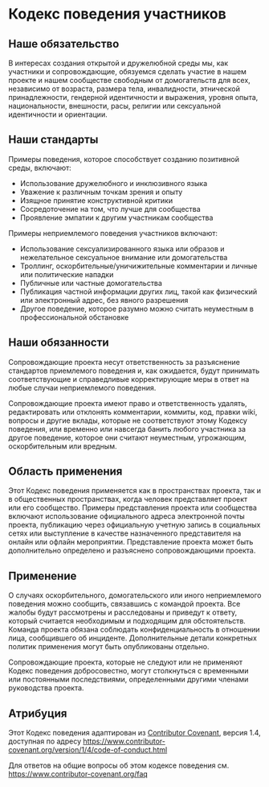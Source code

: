# Кодекс поведения участников

## Наше обязательство

В интересах создания открытой и дружелюбной среды мы, как участники и сопровождающие, обязуемся сделать участие в нашем проекте и нашем сообществе свободным от домогательств для всех, независимо от возраста, размера тела, инвалидности, этнической принадлежности, гендерной идентичности и выражения, уровня опыта, национальности, внешности, расы, религии или сексуальной идентичности и ориентации.

## Наши стандарты

Примеры поведения, которое способствует созданию позитивной среды, включают:

* Использование дружелюбного и инклюзивного языка
* Уважение к различным точкам зрения и опыту
* Изящное принятие конструктивной критики
* Сосредоточение на том, что лучше для сообщества
* Проявление эмпатии к другим участникам сообщества

Примеры неприемлемого поведения участников включают:

* Использование сексуализированного языка или образов и нежелательное сексуальное внимание или домогательства
* Троллинг, оскорбительные/уничижительные комментарии и личные или политические нападки
* Публичные или частные домогательства
* Публикация частной информации других лиц, такой как физический или электронный адрес, без явного разрешения
* Другое поведение, которое разумно можно считать неуместным в профессиональной обстановке

## Наши обязанности

Сопровождающие проекта несут ответственность за разъяснение стандартов приемлемого поведения и, как ожидается, будут принимать соответствующие и справедливые корректирующие меры в ответ на любые случаи неприемлемого поведения.

Сопровождающие проекта имеют право и ответственность удалять, редактировать или отклонять комментарии, коммиты, код, правки wiki, вопросы и другие вклады, которые не соответствуют этому Кодексу поведения, или временно или навсегда банить любого участника за другое поведение, которое они считают неуместным, угрожающим, оскорбительным или вредным.

## Область применения

Этот Кодекс поведения применяется как в пространствах проекта, так и в общественных пространствах, когда человек представляет проект или его сообщество. Примеры представления проекта или сообщества включают использование официального адреса электронной почты проекта, публикацию через официальную учетную запись в социальных сетях или выступление в качестве назначенного представителя на онлайн или офлайн мероприятии. Представление проекта может быть дополнительно определено и разъяснено сопровождающими проекта.

## Применение

О случаях оскорбительного, домогательского или иного неприемлемого поведения можно сообщить, связавшись с командой проекта. Все жалобы будут рассмотрены и расследованы и приведут к ответу, который считается необходимым и подходящим для обстоятельств. Команда проекта обязана соблюдать конфиденциальность в отношении лица, сообщившего об инциденте. Дополнительные детали конкретных политик применения могут быть опубликованы отдельно.

Сопровождающие проекта, которые не следуют или не применяют Кодекс поведения добросовестно, могут столкнуться с временными или постоянными последствиями, определенными другими членами руководства проекта.

## Атрибуция

Этот Кодекс поведения адаптирован из [Contributor Covenant][homepage], версия 1.4, доступная по адресу https://www.contributor-covenant.org/version/1/4/code-of-conduct.html

[homepage]: https://www.contributor-covenant.org

Для ответов на общие вопросы об этом кодексе поведения см. https://www.contributor-covenant.org/faq